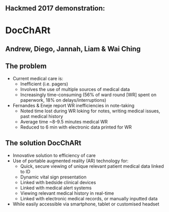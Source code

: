 ## Hackmed 2017 demonstration: 
# DocChARt

## Andrew, Diego, Jannah, Liam & Wai Ching


## The problem
* Current medical care is:
  * Inefficient (i.e. pagers)
  * Involves the use of multiple sources of medical data
  * Increasingly time-consuming (56% of ward round [WR] spent on paperwork, 18% on delays/interruptions)
* Fernandes & Eneje report WR inefficiencies in note-taking
  * Noted time lost during WR loking for notes, writing medical issues, past medical history
  * Average time ~8-9.5 minutes medical WR
  * Reduced to 6 min with electronic data printed for WR
  
## The solution DocChARt
* Innovative solution to efficiency of care
* Use of portable augmented reality (AR) technology for:
  * Quick, secure viewing of unique relevant patient medical data linked to ID
  * Dynamic vital sign presentation
   * Linked with bedside clinical devices
   * Linked with medical alert systems
  * Viewing relevant medical history in real-time 
   * Linked with electronic medical records, or manually inputted data
* While easily accessible via smartphone, tablet or customised headset
